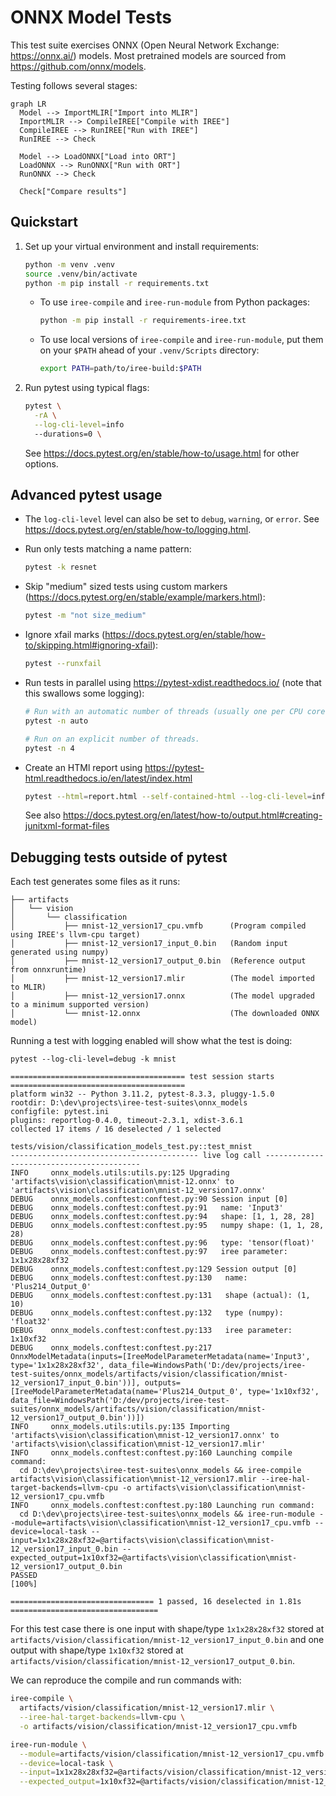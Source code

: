 # ONNX Model Tests

This test suite exercises ONNX (Open Neural Network Exchange: https://onnx.ai/)
models. Most pretrained models are sourced from https://github.com/onnx/models.

Testing follows several stages:

```mermaid
graph LR
  Model --> ImportMLIR["Import into MLIR"]
  ImportMLIR --> CompileIREE["Compile with IREE"]
  CompileIREE --> RunIREE["Run with IREE"]
  RunIREE --> Check

  Model --> LoadONNX["Load into ORT"]
  LoadONNX --> RunONNX["Run with ORT"]
  RunONNX --> Check

  Check["Compare results"]
```

## Quickstart

1. Set up your virtual environment and install requirements:

    ```bash
    python -m venv .venv
    source .venv/bin/activate
    python -m pip install -r requirements.txt
    ```

    * To use `iree-compile` and `iree-run-module` from Python packages:

        ```bash
        python -m pip install -r requirements-iree.txt
        ```

    * To use local versions of `iree-compile` and `iree-run-module`, put them on
      your `$PATH` ahead of your `.venv/Scripts` directory:

        ```bash
        export PATH=path/to/iree-build:$PATH
        ```

2. Run pytest using typical flags:

    ```bash
    pytest \
      -rA \
      --log-cli-level=info
      --durations=0 \
    ```

    See https://docs.pytest.org/en/stable/how-to/usage.html for other options.

## Advanced pytest usage

* The `log-cli-level` level can also be set to `debug`, `warning`, or `error`.
  See https://docs.pytest.org/en/stable/how-to/logging.html.
* Run only tests matching a name pattern:

    ```bash
    pytest -k resnet
    ```

* Skip "medium" sized tests using custom markers
  (https://docs.pytest.org/en/stable/example/markers.html):

    ```bash
    pytest -m "not size_medium"
    ```

* Ignore xfail marks
  (https://docs.pytest.org/en/stable/how-to/skipping.html#ignoring-xfail):

    ```bash
    pytest --runxfail
    ```

* Run tests in parallel using https://pytest-xdist.readthedocs.io/
  (note that this swallows some logging):

    ```bash
    # Run with an automatic number of threads (usually one per CPU core).
    pytest -n auto

    # Run on an explicit number of threads.
    pytest -n 4
    ```

* Create an HTMl report using https://pytest-html.readthedocs.io/en/latest/index.html

    ```bash
    pytest --html=report.html --self-contained-html --log-cli-level=info
    ```

    See also
    https://docs.pytest.org/en/latest/how-to/output.html#creating-junitxml-format-files

## Debugging tests outside of pytest

Each test generates some files as it runs:

```text
├── artifacts
│   └── vision
│       └── classification
│           ├── mnist-12_version17_cpu.vmfb      (Program compiled using IREE's llvm-cpu target)
│           ├── mnist-12_version17_input_0.bin   (Random input generated using numpy)
│           ├── mnist-12_version17_output_0.bin  (Reference output from onnxruntime)
│           ├── mnist-12_version17.mlir          (The model imported to MLIR)
│           ├── mnist-12_version17.onnx          (The model upgraded to a minimum supported version)
│           └── mnist-12.onnx                    (The downloaded ONNX model)
```

Running a test with logging enabled will show what the test is doing:

```console
pytest --log-cli-level=debug -k mnist

======================================= test session starts =======================================
platform win32 -- Python 3.11.2, pytest-8.3.3, pluggy-1.5.0
rootdir: D:\dev\projects\iree-test-suites\onnx_models
configfile: pytest.ini
plugins: reportlog-0.4.0, timeout-2.3.1, xdist-3.6.1
collected 17 items / 16 deselected / 1 selected

tests/vision/classification_models_test.py::test_mnist
------------------------------------------ live log call ------------------------------------------
INFO     onnx_models.utils:utils.py:125 Upgrading 'artifacts\vision\classification\mnist-12.onnx' to 'artifacts\vision\classification\mnist-12_version17.onnx'
DEBUG    onnx_models.conftest:conftest.py:90 Session input [0]
DEBUG    onnx_models.conftest:conftest.py:91   name: 'Input3'
DEBUG    onnx_models.conftest:conftest.py:94   shape: [1, 1, 28, 28]
DEBUG    onnx_models.conftest:conftest.py:95   numpy shape: (1, 1, 28, 28)
DEBUG    onnx_models.conftest:conftest.py:96   type: 'tensor(float)'
DEBUG    onnx_models.conftest:conftest.py:97   iree parameter: 1x1x28x28xf32
DEBUG    onnx_models.conftest:conftest.py:129 Session output [0]
DEBUG    onnx_models.conftest:conftest.py:130   name: 'Plus214_Output_0'
DEBUG    onnx_models.conftest:conftest.py:131   shape (actual): (1, 10)
DEBUG    onnx_models.conftest:conftest.py:132   type (numpy): 'float32'
DEBUG    onnx_models.conftest:conftest.py:133   iree parameter: 1x10xf32
DEBUG    onnx_models.conftest:conftest.py:217 OnnxModelMetadata(inputs=[IreeModelParameterMetadata(name='Input3', type='1x1x28x28xf32', data_file=WindowsPath('D:/dev/projects/iree-test-suites/onnx_models/artifacts/vision/classification/mnist-12_version17_input_0.bin'))], outputs=[IreeModelParameterMetadata(name='Plus214_Output_0', type='1x10xf32', data_file=WindowsPath('D:/dev/projects/iree-test-suites/onnx_models/artifacts/vision/classification/mnist-12_version17_output_0.bin'))])
INFO     onnx_models.utils:utils.py:135 Importing 'artifacts\vision\classification\mnist-12_version17.onnx' to 'artifacts\vision\classification\mnist-12_version17.mlir'
INFO     onnx_models.conftest:conftest.py:160 Launching compile command:
  cd D:\dev\projects\iree-test-suites\onnx_models && iree-compile artifacts\vision\classification\mnist-12_version17.mlir --iree-hal-target-backends=llvm-cpu -o artifacts\vision\classification\mnist-12_version17_cpu.vmfb
INFO     onnx_models.conftest:conftest.py:180 Launching run command:
  cd D:\dev\projects\iree-test-suites\onnx_models && iree-run-module --module=artifacts\vision\classification\mnist-12_version17_cpu.vmfb --device=local-task --input=1x1x28x28xf32=@artifacts\vision\classification\mnist-12_version17_input_0.bin --expected_output=1x10xf32=@artifacts\vision\classification\mnist-12_version17_output_0.bin
PASSED                                                                                       [100%]

================================ 1 passed, 16 deselected in 1.81s =================================
```

For this test case there is one input with shape/type `1x1x28x28xf32` stored at
`artifacts/vision/classification/mnist-12_version17_input_0.bin` and one output
with shape/type `1x10xf32` stored at
`artifacts/vision/classification/mnist-12_version17_output_0.bin`.

We can reproduce the compile and run commands with:

```bash
iree-compile \
  artifacts/vision/classification/mnist-12_version17.mlir \
  --iree-hal-target-backends=llvm-cpu \
  -o artifacts/vision/classification/mnist-12_version17_cpu.vmfb

iree-run-module \
  --module=artifacts/vision/classification/mnist-12_version17_cpu.vmfb \
  --device=local-task \
  --input=1x1x28x28xf32=@artifacts/vision/classification/mnist-12_version17_input_0.bin \
  --expected_output=1x10xf32=@artifacts/vision/classification/mnist-12_version17_output_0.bin
```
